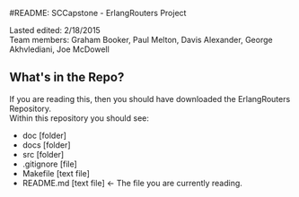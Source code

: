 #README: SCCapstone - ErlangRouters Project

Lasted edited: 2/18/2015  
Team members: Graham Booker, Paul Melton, Davis Alexander, George Akhvlediani, Joe McDowell

## What's in the Repo?

If you are reading this, then you should have downloaded the ErlangRouters Repository.  
Within this repository you should see:  
* doc        [folder]
* docs       [folder]
* src        [folder]
* .gitignore [file]
* Makefile   [text file]
* README.md  [text file] <- The file you are currently reading.
